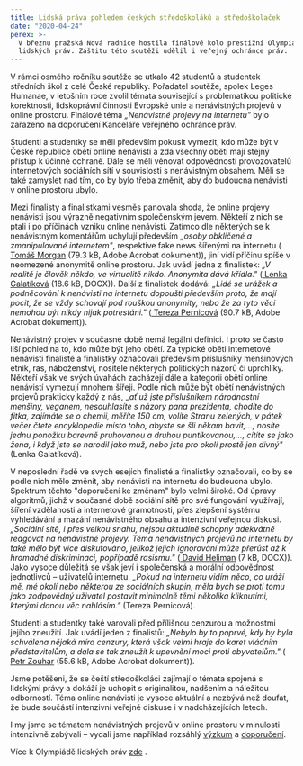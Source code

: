 ```yaml
---
title: Lidská práva pohledem českých středoškoláků a středoškolaček
date: "2020-04-24"
perex: >-
  V březnu pražská Nová radnice hostila finálové kolo prestižní Olympiády
  lidských práv. Záštitu této soutěži udělil i veřejný ochránce práv.
---
```


<p>V rámci osmého ročníku soutěže se utkalo 42 studentů a studentek středních škol z celé České republiky. Pořadatel soutěže, spolek Leges Humanae, v letošním roce zvolil témata související s problematikou politické korektnosti, lidskoprávní činnosti Evropské unie a nenávistných projevů v online prostoru. Finálové téma <em>„Nenávistné projevy na internetu&quot;</em> bylo zařazeno na doporučení Kanceláře veřejného ochránce práv. </p><p>Studenti a studentky se měli především pokusit vymezit, kdo může být v České republice obětí online nenávisti a zda všechny oběti mají stejný přístup k účinné ochraně. Dále se měli věnovat odpovědnosti provozovatelů internetových sociálních sítí v souvislosti s nenávistným obsahem. Měli se také zamyslet nad tím, co by bylo třeba změnit, aby do budoucna nenávisti v online prostoru ubylo. </p><p>Mezi finalisty a finalistkami vesměs panovala shoda, že online projevy nenávisti jsou výrazně negativním společenským jevem. Někteří z nich se ptali i po příčinách vzniku online nenávisti. Zatímco dle některých se k nenávistným komentářům uchylují především <em>„osoby obklíčené a zmanipulované internetem&quot;</em>, respektive fake news šířenými na internetu (<a title="Otevření do nového okna" href="https://www.ochrance.cz/uploads-deti/user_upload/Prilohy/MORGAN_Tomas.pdf" target="_blank"><img alt="" src="typo3/ext/od_linkdesc/icons/pdf.gif" class="od_linkdesc_icon" /> Tomáš Morgan</a> (79.3 kB, Adobe Acrobat dokument)), jiní vidí příčinu spíše v neomezené anonymitě online prostoru. Jak uvádí jedna z finalistek: <em>„V realitě je člověk někdo, ve virtualitě nikdo. Anonymita dává křídla.&quot;</em> (<a title="Otevření do nového okna" href="https://www.ochrance.cz/uploads-deti/user_upload/Prilohy/GALATIKOVA__Lenka.docx" target="_blank"><img alt="" src="typo3/ext/od_linkdesc/icons/universal.gif" class="od_linkdesc_icon" /> Lenka Galatíková</a> (18.6 kB, DOCX)). Další z finalistek dodává:<em> „Lidé se urážek a podněcování k nenávisti na internetu dopouští především proto, že mají pocit, že se vždy schovají pod rouškou anonymity, nebo že za tyto věci nemohou být nikdy nijak potrestáni.&quot;</em> (<a title="Otevření do nového okna" href="https://www.ochrance.cz/uploads-deti/user_upload/Prilohy/PERNICOVA__Tereza.pdf" target="_blank"><img alt="" src="typo3/ext/od_linkdesc/icons/pdf.gif" class="od_linkdesc_icon" /> Tereza Pernicová</a> (90.7 kB, Adobe Acrobat dokument)). </p><p>Nenávistný projev v současné době nemá legální definici. I proto se často liší pohled na to, kdo může být jeho obětí. Za typické oběti internetové nenávisti finalisté a finalistky označovali především příslušníky menšinových etnik, ras, náboženství, nositele některých politických názorů či uprchlíky. Někteří však ve svých úvahách zacházejí dále a kategorii obětí online nenávistí vymezují mnohem šířeji. Podle nich může být obětí nenávistných projevů prakticky každý z nás, <em>„ať už jste příslušníkem národnostní menšiny, veganem, nesouhlasíte s názory pana prezidenta, chodíte do fitka, zajímáte se o chemii, měříte 150 cm, volíte Stranu zelených, v pátek večer čtete encyklopedie místo toho, abyste se šli někam bavit,…, nosíte jednu ponožku barevně pruhovanou a druhou puntíkovanou,…, cítíte se jako žena, i když jste se narodil jako muž, nebo jste pro okolí prostě jen divný&quot;</em> (Lenka Galatíková).</p><p>V neposlední řadě ve svých esejích finalisté a finalistky označovali, co by se podle nich mělo změnit, aby nenávisti na internetu do budoucna ubylo. Spektrum těchto &quot;doporučení ke změnám&quot; bylo velmi široké. Od úpravy algoritmů, jichž v současné době sociální sítě pro své fungování využívají, šíření vzdělanosti a internetové gramotnosti, přes zlepšení systému vyhledávání a mazání nenávistného obsahu a intenzivní veřejnou diskusi. <em>„Sociální sítě, i přes velkou snahu, nejsou aktuálně schopny adekvátně reagovat na nenávistné projevy. Téma nenávistných projevů na internetu by také mělo být více diskutováno, jelikož jejich ignorování může přerůst až k hromadné diskriminaci, popřípadě rasismu.&quot;</em> (<a title="Otevření do nového okna" href="https://www.ochrance.cz/uploads-deti/user_upload/Prilohy/HELIMAN__David.docx" target="_blank"><img alt="" src="typo3/ext/od_linkdesc/icons/universal.gif" class="od_linkdesc_icon" /> David Heliman</a> (7 kB, DOCX)). Jako vysoce důležitá se však jeví i společenská a morální odpovědnost jednotlivců – uživatelů internetu. <em>„Pokud na internetu vidím něco, co uráží mě, mé okolí nebo některou ze sociálních skupin, měla bych se proti tomu jako zodpovědný uživatel postavit minimálně těmi několika kliknutími, kterými danou věc nahlásím.&quot;</em> (Tereza Pernicová). </p><p>Studenti a studentky také varovali před přílišnou cenzurou a možnostmi jejího zneužití. Jak uvádí jeden z finalistů:<em> „Nebylo by to poprvé, kdy by byla schválena nějaká míra cenzury, která však velmi hraje do karet vládním představitelům, a dala se tak zneužít k upevnění moci proti obyvatelům.&quot;</em> (<a title="Otevření do nového okna" href="https://www.ochrance.cz/uploads-deti/user_upload/Prilohy/ZOUHAR__Petr.pdf" target="_blank"><img alt="" src="typo3/ext/od_linkdesc/icons/pdf.gif" class="od_linkdesc_icon" /> Petr Zouhar</a> (55.6 kB, Adobe Acrobat dokument)). </p><p>Jsme potěšeni, že se čeští středoškoláci zajímají o témata spojená s lidskými právy a dokáží je uchopit s originalitou, nadšením a náležitou odborností. Téma online nenávisti je vysoce aktuální a nezbývá než doufat, že bude součástí intenzivní veřejné diskuse i v nadcházejících letech.</p><p>I my jsme se tématem nenávistných projevů v online prostoru v minulosti intenzivně zabývali – vydali jsme například rozsáhlý <a href="https://ochrance.cz/fileadmin/user_upload/ESO/47-2019-DIS-PZ-Vyzkumna_zprava.pdf" target="_blank">výzkum</a> a <a href="https://eso.ochrance.cz/Nalezene/Edit/7792" target="_blank">doporučení</a>.</p><p>Více k Olympiádě lidských práv <a title="Otevření do nového okna" href="http://www.olpcr.cz/" target="_blank">zde</a> <img alt="" src="typo3/ext/od_linkdesc/icons/external.gif" class="od_linkdesc_icon_external" />.</p>
